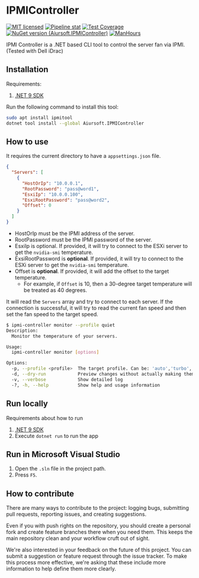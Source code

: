 # IPMIController

[![MIT licensed](https://img.shields.io/badge/license-MIT-blue.svg)](https://gitlab.aiursoft.com/aiursoft/IPMIController/-/blob/master/LICENSE)
[![Pipeline stat](https://gitlab.aiursoft.com/aiursoft/IPMIController/badges/master/pipeline.svg)](https://gitlab.aiursoft.com/aiursoft/IPMIController/-/pipelines)
[![Test Coverage](https://gitlab.aiursoft.com/aiursoft/IPMIController/badges/master/coverage.svg)](https://gitlab.aiursoft.com/aiursoft/IPMIController/-/pipelines)
[![NuGet version (Aiursoft.IPMIController)](https://img.shields.io/nuget/v/Aiursoft.IPMIController.svg)](https://www.nuget.org/packages/Aiursoft.IPMIController/)
[![ManHours](https://manhours.aiursoft.com/r/gitlab.aiursoft.com/aiursoft/IPMIController.svg)](https://gitlab.aiursoft.com/aiursoft/IPMIController/-/commits/master?ref_type=heads)

IPMI Controller is a .NET based CLI tool to control the server fan via IPMI. (Tested with Dell iDrac)

## Installation

Requirements:

1. [.NET 9 SDK](http://dot.net/)

Run the following command to install this tool:

```bash
sudo apt install ipmitool
dotnet tool install --global Aiursoft.IPMIController
```

## How to use

It requires the current directory to have a `appsettings.json` file.

```json
{
  "Servers": [
    {
      "HostOrIp": "10.0.0.1",
      "RootPassword": "pass@word1",
      "EsxiIp": "10.0.0.100",
      "EsxiRootPassword": "pass@word2",
      "Offset": 0
    }
  ]
}
```

* HostOrIp must be the IPMI address of the server.
* RootPassword must be the IPMI password of the server.
* EsxiIp is optional. If provided, it will try to connect to the ESXi server to get the `nvidia-smi` temperature.
* ExsiRootPassword is **optional**. If provided, it will try to connect to the ESXi server to get the `nvidia-smi` temperature.
* Offset is **optional**. If provided, it will add the offset to the target temperature.
  * For example, if `Offset` is 10, then a 30-degree target temperature will be treated as 40 degrees.

It will read the `Servers` array and try to connect to each server. If the connection is successful, it will try to read the current fan speed and then set the fan speed to the target speed.

```bash
$ ipmi-controller monitor --profile quiet
Description:
  Monitor the temperature of your servers.

Usage:
  ipmi-controller monitor [options]

Options:
  -p, --profile <profile>  The target profile. Can be: 'auto','turbo','normal','quiet','full'. [default: auto]
  -d, --dry-run            Preview changes without actually making them
  -v, --verbose            Show detailed log
  -?, -h, --help           Show help and usage information
```

## Run locally

Requirements about how to run

1. [.NET 9 SDK](http://dot.net/)
2. Execute `dotnet run` to run the app

## Run in Microsoft Visual Studio

1. Open the `.sln` file in the project path.
2. Press `F5`.

## How to contribute

There are many ways to contribute to the project: logging bugs, submitting pull requests, reporting issues, and creating suggestions.

Even if you with push rights on the repository, you should create a personal fork and create feature branches there when you need them. This keeps the main repository clean and your workflow cruft out of sight.

We're also interested in your feedback on the future of this project. You can submit a suggestion or feature request through the issue tracker. To make this process more effective, we're asking that these include more information to help define them more clearly.
